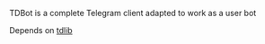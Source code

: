 TDBot is a complete Telegram client adapted to work as a user bot

Depends on [tdlib](https://github.com/satyshef/tdlib)
